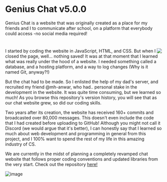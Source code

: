 # Genius Chat v5.0.0

Genius Chat is a website that was originally created as a place for my friends and I to communicate after school, on a platform that everybody could access -no social media required! 

# 

<img align="right" src="https://user-images.githubusercontent.com/75395781/198900837-10d6405e-2f2e-418c-8148-d36e72031133.png">
I started by coding the website in JavaScript, HTML, and CSS. But when I closed the page, well... nothing saved! It was at that moment that I learned what was really under the hood of a website. I needed something called a database, and a hosting platform, and a way to log changes (Why is it named Git, anyway?!)<br/>

But the chat had to be made. So I enlisted the help of my dad's server, and recruited my friend @mh-anwar, who had.. personal stake in the development in the website. It was quite time consuming, but we learned so much! As you browse this repository's version history, you will see that as our chat website grew, so did our coding skills.

Two years after its creation, the website has received 160+ commits and broadcasted over 80,000 messages. This doesn't even include the code that I had created before uploading to GitHub! Although you might not call it Discord (we would argue that it's better), I can honestly say that I learned so much about web development and programming in general from this project, and I 100% want to spend the rest of my life in this amazing industry of CS.

We are currently in the midst of planning a completely revamped chat website that follows proper coding conventions and updated libraries from the very start.
Check out the repository [here!](https://github.com/r-chong/Ultimate-Chat)

![image](https://user-images.githubusercontent.com/71291954/145916494-123b60a8-63c3-4c2f-a004-ac7bddd0bf63.png)
